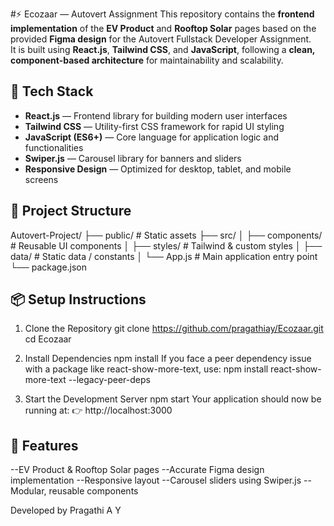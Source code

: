 #⚡ Ecozaar — Autovert Assignment
This repository contains the **frontend implementation** of the **EV Product** and **Rooftop Solar** pages based on the provided **Figma design** for the Autovert Fullstack Developer Assignment.  
It is built using **React.js**, **Tailwind CSS**, and **JavaScript**, following a **clean, component-based architecture** for maintainability and scalability.

  
## 🔧 Tech Stack
- **React.js** — Frontend library for building modern user interfaces  
- **Tailwind CSS** — Utility-first CSS framework for rapid UI styling  
- **JavaScript (ES6+)** — Core language for application logic and functionalities  
- **Swiper.js** — Carousel library for banners and sliders  
- **Responsive Design** — Optimized for desktop, tablet, and mobile screens  


## 📂 Project Structure
Autovert-Project/
├── public/ # Static assets
├── src/
│ ├── components/ # Reusable UI components
│ ├── styles/ # Tailwind & custom styles
│ ├── data/ # Static data / constants
│ └── App.js # Main application entry point
└── package.json

   
## 📦 Setup Instructions
  1. Clone the Repository
  git clone https://github.com/pragathiay/Ecozaar.git
  cd Ecozaar
  
  2. Install Dependencies
  npm install
  If you face a peer dependency issue with a package like react-show-more-text, use:
  npm install react-show-more-text --legacy-peer-deps
  
  3. Start the Development Server
  npm start
  Your application should now be running at:
  👉 http://localhost:3000

## 📱 Features
  --EV Product & Rooftop Solar pages
  --Accurate Figma design implementation
  --Responsive layout
  --Carousel sliders using Swiper.js
  --Modular, reusable components
  

Developed by Pragathi A Y


